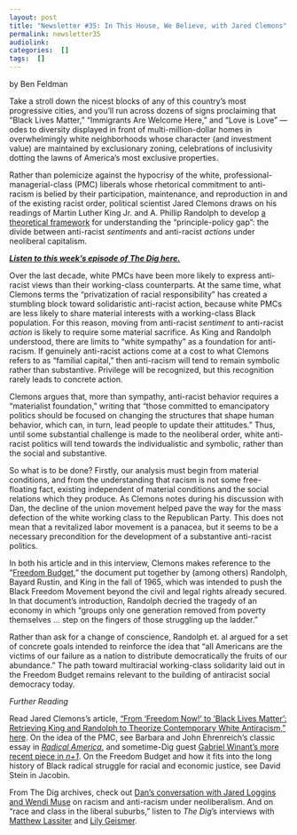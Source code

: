 ```yaml
---
layout: post
title: "Newsletter #35: In This House, We Believe, with Jared Clemons"
permalink: newsletter35
audiolink: 
categories:  []
tags:  []
---
```


by Ben Feldman 

Take a stroll down the nicest blocks of any of this country’s most progressive cities, and you’ll run across dozens of signs proclaiming that “Black Lives Matter,” “Immigrants Are Welcome Here,” and “Love is Love” — odes to diversity displayed in front of multi-million-dollar homes in overwhelmingly white neighborhoods whose character (and investment value) are maintained by exclusionary zoning, celebrations of inclusivity dotting the lawns of America’s most exclusive properties.  

Rather than polemicize against the hypocrisy of the white, professional-managerial-class (PMC) liberals whose rhetorical commitment to anti-racism is belied by their participation, maintenance, and reproduction in and of the existing racist order, political scientist Jared Clemons draws on his readings of Martin Luther King Jr. and A. Phillip Randolph to develop [a theoretical framework](http://jaredkclemons.weebly.com/uploads/1/1/7/5/117532940/clemons_2022_-_from_freedom_now_to_blm.pdf) for understanding the “principle-policy gap”: the divide between anti-racist *sentiments* and anti-racist *actions* under neoliberal capitalism. 

***[Listen to this week’s episode of The Dig here.](https://thedigradio.com/podcast/in-this-house-w-jared-clemons)***

Over the last decade, white PMCs have been more likely to express anti-racist views than their working-class counterparts. At the same time, what Clemons terms the “privatization of racial responsibility” has created a stumbling block toward solidaristic anti-racist action, because white PMCs are less likely to share material interests with a working-class Black population. For this reason, moving from anti-racist *sentiment* to anti-racist *action* is likely to require some material sacrifice. As King and Randolph understood, there are limits to “white sympathy” as a foundation for anti-racism. If genuinely anti-racist actions come at a cost to what Clemons refers to as “familial capital,” then anti-racism will tend to remain symbolic rather than substantive. Privilege will be recognized, but this recognition rarely leads to concrete action. 

Clemons argues that, more than sympathy, anti-racist behavior requires a “materialist foundation,” writing that “those committed to emancipatory politics should be focused on changing the structures that shape human behavior, which can, in turn, lead people to update their attitudes.” Thus, until some substantial challenge is made to the neoliberal order, white anti-racist politics will tend towards the individualistic and symbolic, rather than the social and substantive. 

So what is to be done? Firstly, our analysis must begin from material conditions, and from the understanding that racism is not some free-floating fact, existing independent of material conditions and the social relations which they produce. As Clemons notes during his discussion with Dan, the decline of the union movement helped pave the way for the mass defection of the white working class to the Republican Party. This does not mean that a revitalized labor movement is a panacea, but it seems to be a necessary precondition for the development of a substantive anti-racist politics. 

In both his article and in this interview, Clemons makes reference to the “[Freedom Budget](http://www.prrac.org/pdf/FreedomBudget.pdf),” the document put together by (among others) Randolph, Bayard Rustin, and King in the fall of 1965, which was intended to push the Black Freedom Movement beyond the civil and legal rights already secured. In that document’s introduction, Randolph decried the tragedy of an economy in which “groups only one generation removed from poverty themselves … step on the fingers of those struggling up the ladder.” 

Rather than ask for a change of conscience, Randolph et. al argued for a set of concrete goals intended to reinforce the idea that “all Americans are the victims of our failure as a nation to distribute democratically the fruits of our abundance.” The path toward multiracial working-class solidarity laid out in the Freedom Budget remains relevant to the building of antiracist social democracy today. 

*Further Reading*

Read Jared Clemons’s article, [“From ‘Freedom Now!’ to ‘Black Lives Matter’: Retrieving King and Randolph to Theorize Contemporary White Antiracism,” here](https://www.cambridge.org/core/journals/perspectives-on-politics/article/from-freedom-now-to-black-lives-matter-retrieving-king-and-randolph-to-theorize-contemporary-white-antiracism/BAA21ABFEE8F72DC7AF06B99940F68A2). On the idea of the PMC, see Barbara and John Ehrenreich’s classic essay in *[Radical America](https://files.libcom.org/files/Rad%20America%20V11%20I2.pdf)*, and sometime-Dig guest [Gabriel Winant’s more recent piece in *n+1*](https://www.nplusonemag.com/online-only/online-only/professional-managerial-chasm). On the Freedom Budget and how it fits into the long history of Black radical struggle for racial and economic justice, see David Stein in Jacobin.

From The Dig archives, check out [Dan’s conversation with Jared Loggins and Wendi Muse](https://thedigradio.com/podcast/read-this-not-white-fragility-with-jared-loggins-and-wendi-muse) on racism and anti-racism under neoliberalism. And on “race and class in the liberal suburbs,” listen to *The Dig*’s interviews with [Matthew Lassiter](https://thedigradio.com/podcast/the-class-politics-of-suburban-racism-with-matt-lassiter) and [Lily Geismer](https://thedigradio.com/podcast/race-and-class-in-the-liberal-suburbs-with-lily-geismer). 
